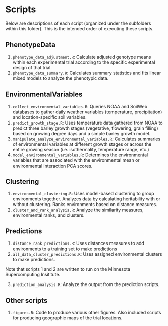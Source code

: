 
<!-- README.md is generated from README.Rmd. Please edit that file -->

# Scripts

Below are descriptions of each script (organized under the subfolders
within this folder). This is the intended order of executing these
scripts.

## PhenotypeData

1.  `phenotype_data_adjustment.R`: Calculate adjusted genotype means
    within each experimental trial according to the specific
    experimental design of that trial.
2.  `phenotype_data_summary.R`: Calculates summary statistics and fits
    linear mixed models to analyze the phenotypic data.

## EnvironmentalVariables

1.  `collect_environmental_variables.R`: Queries NOAA and SoilWeb
    databases to gather daily weather variables (temperature,
    precipitation) and location-specific soil variables.
2.  `predict_growth_stage.R`: Uses temperature data gathered from NOAA
    to predict three barley growth stages (vegetative, flowering, grain
    filling) based on growing degree days and a simple barley growth
    model.
3.  `manipulate_analyze_environmental_variables.R`: Calculates summaries
    of environmental variables at different growth stages or across the
    entire growing season (i.e. isothermality, temperature range, etc.)
4.  `model_environmental_variables.R`: Determines the environmental
    variables that are associated with the environmental mean or
    environmental interaction PCA scores.

## Clustering

1.  `environmental_clustering.R`: Uses model-based clustering to group
    environments together. Analyzes data by calculating heritability
    with or without clustering. Ranks environments based on distance
    measures.
2.  `cluster_and_rank_analysis.R`: Analyze the similarity measures,
    environmental ranks, and clusters.

## Predictions

1.  `distance_rank_predictions.R`: Uses distances measures to add
    environments to a training set to make predictions
2.  `all_data_cluster_predictions.R`: Uses assigned environmental
    clusters to make predictions.

Note that scripts 1 and 2 are written to run on the Minnesota
Supercomputing Insititute.

3.  `prediction_analysis.R`: Analyze the output from the prediction
    scripts.

## Other scripts

1.  `figures.R`: Code to produce various other figures.  Also included
    scripts for producing geographic maps of the trial locations.

